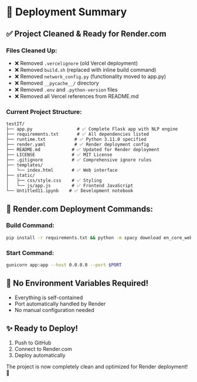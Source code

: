# 🚀 Deployment Summary

## ✅ **Project Cleaned & Ready for Render.com**

### **Files Cleaned Up:**
- ❌ Removed `.vercelignore` (old Vercel deployment)
- ❌ Removed `build.sh` (replaced with inline build command)
- ❌ Removed `network_config.py` (functionality moved to app.py)
- ❌ Removed `__pycache__/` directory
- ❌ Removed `.env` and `.python-version` files
- ❌ Removed all Vercel references from README.md

### **Current Project Structure:**
```
testIT/
├── app.py                 # ✅ Complete Flask app with NLP engine
├── requirements.txt       # ✅ All dependencies listed
├── runtime.txt           # ✅ Python 3.11.0 specified
├── render.yaml           # ✅ Render deployment config
├── README.md            # ✅ Updated for Render deployment
├── LICENSE              # ✅ MIT License
├── .gitignore           # ✅ Comprehensive ignore rules
├── templates/
│   └── index.html       # ✅ Web interface
├── static/
│   ├── css/style.css    # ✅ Styling
│   └── js/app.js        # ✅ Frontend JavaScript
└── Untitled11.ipynb    # ✅ Development notebook
```

## 🚀 **Render.com Deployment Commands:**

### **Build Command:**
```bash
pip install -r requirements.txt && python -m spacy download en_core_web_sm
```

### **Start Command:**
```bash
gunicorn app:app --host 0.0.0.0 --port $PORT
```

## 🎯 **No Environment Variables Required!**
- Everything is self-contained
- Port automatically handled by Render
- No manual configuration needed

## ✨ **Ready to Deploy!**
1. Push to GitHub
2. Connect to Render.com
3. Deploy automatically

The project is now completely clean and optimized for Render deployment! 🎉
